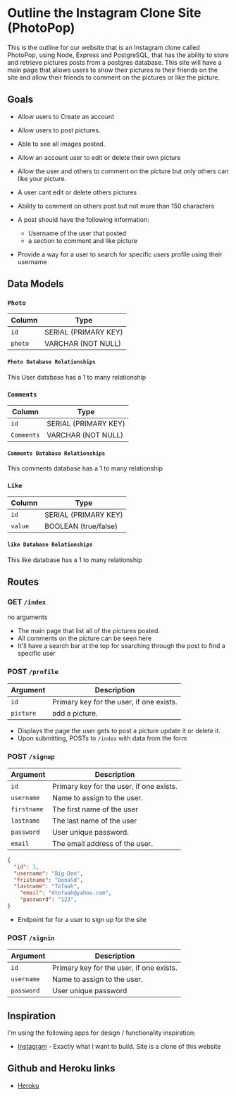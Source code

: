 # Outline the Instagram Clone Site (PhotoPop)

This is the outline for our website that is an Instagram clone called PhotoPop, using Node, Express and PostgreSQL, that has the ability to store and retrieve pictures posts from a postgres database. This site will have a main page that allows users to show their pictures to their friends on the site and allow their friends to comment on the pictures or like the picture.

## Goals

* Allow users to Create an account
* Allow users to post pictures.
* Able to see all images posted.
* Allow an account user to edit or delete their own picture
* Allow the user and others to comment on the picture but only others can like your picture.
* A user cant edit or delete others pictures
* Ability to comment on others post but not more than 150 characters

* A post should have the following information:
  * Username of the user that posted
  * a section to comment and like picture

* Provide a way for a user to search for specific users profile using their username

## Data Models

### `Photo`

| Column   | Type                 |
|----------|----------------------|
|`id`      | SERIAL (PRIMARY KEY) |
|`photo`| VARCHAR (NOT NULL)   |

#### `Photo Database Relationships`
This User database has a 1 to many relationship


### `Comments`

| Column   | Type                 |
|----------|----------------------|
|`id`      | SERIAL (PRIMARY KEY) |
|`Comments`| VARCHAR (NOT NULL)   |

#### `Comments Database Relationships`
This comments database has a 1 to many relationship


### `Like`

| Column   | Type                 |
|----------|----------------------|
|`id`      | SERIAL (PRIMARY KEY) |
|`value`| BOOLEAN (true/false)   |

#### `like Database Relationships`
This like database has a 1 to many relationship



## Routes

### GET `/index`

no arguments

* The main page that list all of the pictures posted.
* All comments on the picture can be seen here
* It'll have a search bar at the top for searching through the post to find a specific user


### POST `/profile`

| Argument     | Description                                                                     |
|--------------|---------------------------------------------------------------------------------|
| `id`         | Primary key for the user, if one exists.  |
| `picture`       | add a picture. |

* Displays the page the user gets to post a picture update it or delete it.
* Upon submitting, POSTs to `/index` with data from the form


### POST `/signup`

| Argument     | Description                                                                     |
|--------------|---------------------------------------------------------------------------------|
| `id`         | Primary key for the user, if one exists.  |
| `username`       | Name to assign to the user. |
| `firstname`      | The first name of the user |
|`lastname`      | The last name of the user |
| `password`      | User unique password. |
| `email`      | The email address of the user. |

```json
{
  "id": 1,
  "username": "Big-Don",
  "fristname": "Donald",
  "lastname": "Tofuah",
	"email": "dtofuah@yahoo.com",
	"password": "123",
}
```

* Endpoint for for a user to sign up for the site

### POST `/signin`

| Argument     | Description                                                                     |
|--------------|---------------------------------------------------------------------------------|
| `id`         | Primary key for the user, if one exists.  |
| `username`       | Name to assign to the user. |
| `password`      | User unique password|



## Inspiration

I'm using the following apps for design / functionality inspiration:

* [Instagram](https://instagram.com/?hl=en) - Exactly what I want to build. Site is a clone of this website

## Github and Heroku links

* [Heroku](https://dashboard.heroku.com/apps/photo-pop-pro)
